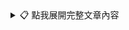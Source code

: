 <details> <summary>📋 點我展開完整文章內容</summary>
---
title: "Hugo 建站實作紀錄：PaperMod 主題 + 問題排解整理"
date: 2025-07-16
draft: false
tags: ["Hugo", "建站筆記", "PaperMod"]
---

這篇文章是我第一次使用 [Hugo](https://gohugo.io/) 搭配 PaperMod 主題建立部落格的完整記錄，包含操作步驟、踩到的坑與解決方式整理。

---

## 🔧 建站步驟總覽

1. **安裝 Hugo**
2. **建立網站**
3. **初始化 Git 並安裝主題**
4. **建立 config.toml**
5. **建立文章**
6. **啟動本地伺服器**

---

## ⚠️ 遇到的問題與解法

| 問題 | 解法 |
|------|------|
| `hugo` 不是內部指令 | 加入 PATH |
| 主題沒被識別 | config.toml 名稱錯誤或漏設定 `theme = "PaperMod"` |
| 首頁空白 | 沒有文章、或文章還是草稿 |
| `.toml` 實際是 `.toml.txt` | 顯示副檔名並改正 |

---

## ✅ 結果

網站已成功運作！目前使用 PaperMod 主題，文章內容也能正常顯示，下一步將加入 About 頁與部署功能。
</details>